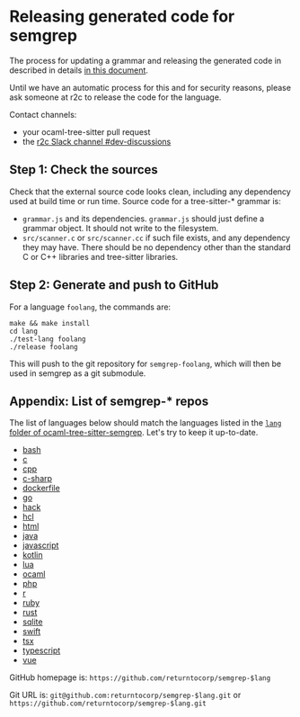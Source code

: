 Releasing generated code for semgrep
==

The process for updating a grammar and releasing the generated code in
described in details [in this document](https://semgrep.dev/docs/contributing/updating-a-grammar/).

Until we have an automatic process for this and for security reasons,
please ask someone at r2c to release the code for the language.

Contact channels:
* your ocaml-tree-sitter pull request
* the [r2c Slack channel #dev-discussions](https://r2c.slack.com/archives/dev-discussions/)

Step 1: Check the sources
--

Check that the external source code looks clean, including any
dependency used at build time or run time. Source code for a
tree-sitter-* grammar is:
* `grammar.js` and its dependencies. `grammar.js` should just define a
  grammar object. It should not write to the filesystem.
* `src/scanner.c` or `src/scanner.cc` if such file exists, and any
  dependency they may have. There should be no dependency other than
  the standard C or C++ libraries and tree-sitter libraries.

Step 2: Generate and push to GitHub
--

For a language `foolang`, the commands are:

```
make && make install
cd lang
./test-lang foolang
./release foolang
```

This will push to the git repository for `semgrep-foolang`, which will
then be used in semgrep as a git submodule.

Appendix: List of semgrep-* repos
--

The list of languages below should match the languages listed in the [`lang` folder of ocaml-tree-sitter-semgrep](https://github.com/returntocorp/ocaml-tree-sitter-semgrep/tree/main/lang). Let's try to keep it up-to-date.

* [bash](https://github.com/returntocorp/semgrep-bash)
* [c](https://github.com/returntocorp/semgrep-c)
* [cpp](https://github.com/returntocorp/semgrep-cpp)
* [c-sharp](https://github.com/returntocorp/semgrep-c-sharp)
* [dockerfile](https://github.com/returntocorp/semgrep-dockerfile)
* [go](https://github.com/returntocorp/semgrep-go)
* [hack](https://github.com/returntocorp/semgrep-hack)
* [hcl](https://github.com/returntocorp/semgrep-hcl)
* [html](https://github.com/returntocorp/semgrep-html)
* [java](https://github.com/returntocorp/semgrep-java)
* [javascript](https://github.com/returntocorp/semgrep-javascript)
* [kotlin](https://github.com/returntocorp/semgrep-kotlin)
* [lua](https://github.com/returntocorp/semgrep-lua)
* [ocaml](https://github.com/returntocorp/semgrep-ocaml)
* [php](https://github.com/returntocorp/semgrep-php)
* [r](https://github.com/returntocorp/semgrep-r)
* [ruby](https://github.com/returntocorp/semgrep-ruby)
* [rust](https://github.com/returntocorp/semgrep-rust)
* [sqlite](https://github.com/returntocorp/semgrep-sqlite)
* [swift](https://github.com/returntocorp/semgrep-swift)
* [tsx](https://github.com/returntocorp/semgrep-tsx)
* [typescript](https://github.com/returntocorp/semgrep-typescript)
* [vue](https://github.com/returntocorp/semgrep-vue)

GitHub homepage is: `https://github.com/returntocorp/semgrep-$lang`

Git URL is: `git@github.com:returntocorp/semgrep-$lang.git`
or `https://github.com/returntocorp/semgrep-$lang.git`

